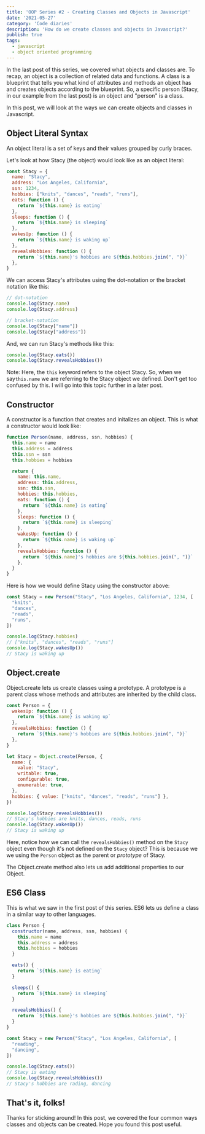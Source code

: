 ```yaml
---
title: 'OOP Series #2 - Creating Classes and Objects in Javascript'
date: '2021-05-27'
category: 'Code diaries'
description: 'How do we create classes and objects in Javascript?'
publish: true
tags:
  - javascript
  - object oriented programming
---
```


In the last post of this series, we covered what objects and classes are. To recap, an object is a collection of related data and functions. A class is a blueprint that tells you what kind of attributes and methods an object has and creates objects according to the blueprint. So, a specific person (Stacy, in our example from the last post) is an object and "person" is a class.

In this post, we will look at the ways we can create objects and classes in Javascript.

## Object Literal Syntax

An object literal is a set of keys and their values grouped by curly braces.

Let's look at how Stacy (the object) would look like as an object literal:

```jsx
const Stacy = {
  name: "Stacy",
  address: "Los Angeles, California",
  ssn: 1234,
  hobbies: ["knits", "dances", "reads", "runs"],
  eats: function () {
    return `${this.name} is eating`
  },
  sleeps: function () {
    return `${this.name} is sleeping`
  },
  wakesUp: function () {
    return `${this.name} is waking up`
  },
  revealsHobbies: function () {
    return `${this.name}'s hobbies are ${this.hobbies.join(", ")}`
  },
}
```

We can access Stacy's attributes using the dot-notation or the bracket notation like this:

```jsx
// dot-notation
console.log(Stacy.name)
console.log(Stacy.address)

// bracket-notation
console.log(Stacy["name"])
console.log(Stacy["address"])
```


And, we can run Stacy's methods like this:

```jsx
console.log(Stacy.eats())
console.log(Stacy.revealsHobbies())
```


Note: Here, the `this` keyword refers to the object Stacy. So, when we say`this.name` we are referring to the Stacy object we defined. Don't get too confused by this. I will go into this topic further in a later post.

## Constructor

A constructor is a function that creates and initalizes an object. This is what a constructor would look like:

```jsx
function Person(name, address, ssn, hobbies) {
  this.name = name
  this.address = address
  this.ssn = ssn
  this.hobbies = hobbies

  return {
    name: this.name,
    address: this.address,
    ssn: this.ssn,
    hobbies: this.hobbies,
    eats: function () {
      return `${this.name} is eating`
    },
    sleeps: function () {
      return `${this.name} is sleeping`
    },
    wakesUp: function () {
      return `${this.name} is waking up`
    },
    revealsHobbies: function () {
      return `${this.name}'s hobbies are ${this.hobbies.join(", ")}`
    },
  }
}
```

Here is how we would define Stacy using the constructor above:

```jsx
const Stacy = new Person("Stacy", "Los Angeles, California", 1234, [
  "knits",
  "dances",
  "reads",
  "runs",
])

console.log(Stacy.hobbies)
// ["knits", "dances", "reads", "runs"]
console.log(Stacy.wakesUp())
// Stacy is waking up
```

## Object.create

Object.create lets us create classes using a prototype. A prototype is a parent class whose methods and attributes are inherited by the child class.

```jsx
const Person = {
  wakesUp: function () {
    return `${this.name} is waking up`
  },
  revealsHobbies: function () {
    return `${this.name}'s hobbies are ${this.hobbies.join(", ")}`
  },
}

let Stacy = Object.create(Person, {
  name: {
    value: "Stacy",
    writable: true,
    configurable: true,
    enumerable: true,
  },
  hobbies: { value: ["knits", "dances", "reads", "runs"] },
})

console.log(Stacy.revealsHobbies())
// Stacy's hobbies are knits, dances, reads, runs
console.log(Stacy.wakesUp())
// Stacy is waking up
```

Here, notice how we can call the `revealsHobbies()` method on the `Stacy` object even though it's not defined on the `Stacy` object? This is because we we using the `Person` object as the parent or _prototype_ of Stacy.

The Object.create method also lets us add additional properties to our Object.

## ES6 Class

This is what we saw in the first post of this series. ES6 lets us define a class in a similar way to other languages.

```jsx
class Person {
  constructor(name, address, ssn, hobbies) {
    this.name = name
    this.address = address
    this.hobbies = hobbies
  }

  eats() {
    return `${this.name} is eating`
  }

  sleeps() {
    return `${this.name} is sleeping`
  }

  revealsHobbies() {
    return `${this.name}'s hobbies are ${this.hobbies.join(", ")}`
  }
}

const Stacy = new Person("Stacy", "Los Angeles, California", [
  "reading",
  "dancing",
])

console.log(Stacy.eats())
// Stacy is eating
console.log(Stacy.revealsHobbies())
// Stacy's hobbies are rading, dancing
```

## That's it, folks!

Thanks for sticking around! In this post, we covered the four common ways classes and objects can be created. Hope you found this post useful.